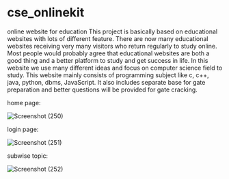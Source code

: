 # cse_onlinekit
online website for education
This project is basically based on educational websites with lots of different feature.
There are now many educational websites receiving very many visitors who return regularly to 
study online. Most people would probably agree that educational websites are both a good thing and a better platform to study and get success in life.
In this website we use many different ideas and focus on computer science field to study.
This website mainly consists of programming subject like c, c++, java, python, dbms, JavaScript.
It also includes separate base for gate preparation and better questions will be provided for gate cracking.


home page:

![Screenshot (250)](https://user-images.githubusercontent.com/59762599/119366476-a310bc80-bcce-11eb-81cb-52e8840e535b.png)

login page:

![Screenshot (251)](https://user-images.githubusercontent.com/59762599/119366969-203c3180-bccf-11eb-9c6f-0c33a3bbb327.png)

subwise topic:

![Screenshot (252)](https://user-images.githubusercontent.com/59762599/119367378-83c65f00-bccf-11eb-9c00-4b708ca1d5c1.png)

